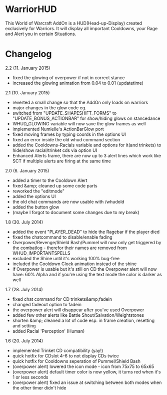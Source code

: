 # WarriorHUD
This World of Warcraft AddOn is a HUD(Head-up-Display) created exclusively for Warriors. It will display all important Cooldowns, your Rage and Alert you in certain Situations.


# Changelog

2.2 (11. January 2015)
- fixed the glowing of overpower if not in correct stance
- increased the glowing animation from 0.04 to 0.01 (updatetime)

2.1 (10. January 2015)
- reverted a small change so that the AddOn only loads on warriors
- major changes in the glow code eg.
- switched from "UPDATE_SHAPESHIFT_FORMS" to "UPDATE_BONUS_ACTIONBAR" for show/hiding glows on stancedance
- WHUD_GLOWING variable will now save the glow frames as well
- implemented Numielle's ActionBarGlow port
- fixed moving frames by typing coords in the options UI
- fixed an error inside the old whud command section
- added the Cooldowns-Racials variable and options for it(and trinkets) to hide/show racial/trinket cds via option UI
- Enhanced Alerts frame, there are now up to 3 alert lines which work like SCT if multiple alerts are firing at the same time

2.0 (6. January 2015)
- added a timer to the Cooldown Alert
- fixed &amp;amp; cleaned up some code parts
- reworked the "editmode"
- added the options UI
- the old chat commands are now usable with /whudold
- added the button glow
- (maybe I forgot to document some changes due to my break)

1.8 (30. July 2014)
- added the event "PLAYER_DEAD" to hide the Ragebar if the player died
- fixed the chatcommand to disable/enable fading
- Overpower/Revenge/Shield Bash/Pummel will now only get triggered by the combatlog - therefor their names are removed from WHUD_IMPORTANTSPELLS
- excluded the Shine until it's working 100% bug-free
- included the Cooldown Clock animation instead of the shine
- if Overpower is usable but it's still on CD the Overpower alert will now have: 60% Alpha and if you're using the text mode the color is darker as well

1.7 (28. July 2014)
- fixed chat command for CD trinkets&amp;amp;fadein
- changed fadeout option to fadein
- the overpower alert will disappear after you've used Overpower
- added few other alerts like Battle Shout/Salvation/Weightstones
- shorten &amp;amp; cleaned a lot of code esp. in frame creation, resetting and setting
- added Racial 'Perception' (Human)

1.6 (20. July 2014)
- implemented Trinket CD compatibility (yay!)
- quick hotfix for CDslot 4-6 to not display CDs twice
- quick hotfix for Cooldowns seperation of Pummel/Shield Bash
- (overpower alert) lowered the icon mode - icon from 75x75 to 65x65
- (overpower alert) default timer color is now yellow, it turns red when it's 1 or less seconds
- (overpower alert) fixed an issue at switching between both modes when the other timer didn't hide
